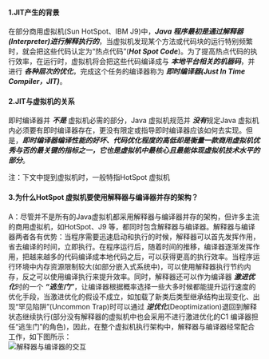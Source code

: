 #### 1.JIT产生的背景
在部分商用虚拟机(Sun HotSpot、IBM J9)中，***Java 程序最初是通过解释器(Interpreter)进行解释执行的***，当虚拟机发现某个方法或代码块的运行特别频繁时，就会把这些代码认定为“热点代码”(***Hot Spot Code***)。为了提高热点代码的执行效率，在运行时，虚拟机将会把这些代码编译成与 ***本地平台相关的机器码***，并进行 ***各种层次的优化***，完成这个任务的编译器称为 ***即时编译器(Just In Time Compiler，JIT)***。

#### 2.JIT与虚拟机的关系
即时编译器并 ***不是*** 虚拟机必需的部分，Java 虚拟机规范并 ***没有***规定Java 虚拟机内必须要有即时编译器存在，更没有限定或指导即时编译器应该如何去实现。但是，***即时编译器编译性能的好坏、代码优化程度的高低却是衡量一款商用虚拟机优秀与否的最关键的指标之一，它也是虚拟机中最核心且最能体现虚拟机技术水平的部分***。

注：下文中提到虚拟机时，一般特指HotSpot 虚拟机
#### 3.为什么HotSpot 虚拟机要使用解释器与编译器并存的架构？
A：尽管并不是所有的Java虚拟机都采用解释器与编译器并存的架构，但许多主流的商用虚拟机，如HotSpot、J9 等，都同时包含解释器与编译器。解释器与编译器两者各有优势：当程序需要迅速启动和执行的时候，解释器可以首先发挥作用，省去编译的时间，立即执行。在程序运行后，随着时间的推移，编译器逐渐发挥作用，把越来越多的代码编译成本地代码之后，可以获得更高的执行效率。当程序运行环境中内存资源限制较大(如部分嵌入式系统中)，可以使用解释器执行节约内存，反之可以使用编译执行来提升效率。同时，解释器还可以作为编译器 ***激进优化***时的一个 ***“逃生门”***，让编译器根据概率选择一些大多时候都能提升运行速度的优化手段，当激进优化的假设不成立，如加载了新类后类型继承结构出现变化、出现“罕见陷阱”(Uncommon Trap)时可以通过 ***逆优化***(Deoptimization)退回到解释状态继续执行(部分没有解释器的虚拟机中也会采用不进行激进优化的C1 编译器担任“逃生门”的角色)，因此，在整个虚拟机执行架构中，解释器与编译器经常配合工作，如下图所示：
</br>
![解释器与编译器的交互](https://github.com/Terence-Yan/javaStudy.git/Pictures/InterpreterAndCompiler.png)



